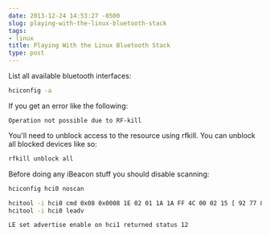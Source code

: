```yaml
---
date: 2013-12-24 14:53:27 -0500
slug: playing-with-the-linux-bluetooth-stack
tags:
- linux
title: Playing With the Linux Bluetooth Stack
type: post
---
```


List all available bluetooth interfaces:

```sh
hciconfig -a
```

If you get an error like the following:

```
Operation not possible due to RF-kill
```

You'll need to unblock access to the resource using rfkill. You can unblock all
blocked devices like so:

```sh
rfkill unblock all
```

Before doing any iBeacon stuff you should disable scanning:

```sh
hciconfig hci0 noscan
```

```sh
hcitool -i hci0 cmd 0x08 0x0008 1E 02 01 1A 1A FF 4C 00 02 15 [ 92 77 83 0A B2 EB 49 0F A1 DD 7F E3 8C 49 2E DE ] [ 00 00 ] [ 00 00 ] C5 00
hcitool -i hci0 leadv
```

```
LE set advertise enable on hci1 returned status 12
```
